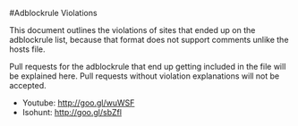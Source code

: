 #Adblockrule Violations

This document outlines the violations of sites that ended up on the adblockrule list, because that format does not support comments unlike the hosts file.

Pull requests for the adblockrule that end up getting included in the file will be explained here. Pull requests without violation explanations will not be accepted.

- Youtube: http://goo.gl/wuWSF
- Isohunt: http://goo.gl/sbZfl
